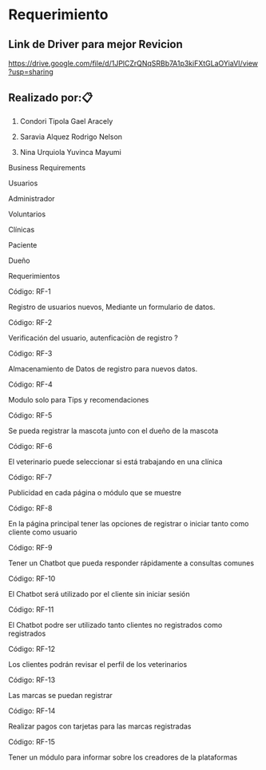 # Requerimiento
## Link de Driver para mejor Revicion
https://drive.google.com/file/d/1JPlCZrQNqSRBb7A1p3kiFXtGLaOYiaVI/view?usp=sharing

## Realizado por:📋

1. Condori Tipola Gael Aracely

2. Saravia Alquez Rodrigo Nelson

3. Nina Urquiola Yuvinca Mayumi



Business Requirements

Usuarios

Administrador

Voluntarios

Clínicas

Paciente

Dueño

Requerimientos 


Código: RF-1

Registro de usuarios nuevos, Mediante un formulario de datos.

Código: RF-2 

Verificación del usuario, autenficaciòn de registro ?

Código: RF-3 

Almacenamiento de Datos de registro para nuevos datos.

Código: RF-4

Modulo solo para Tips y recomendaciones

Código: RF-5 

Se pueda registrar la mascota junto con el dueño de la mascota

Código: RF-6 

El veterinario puede seleccionar si está trabajando en una clínica

Código: RF-7

Publicidad en cada página o módulo que se muestre

Código: RF-8 

En la página principal tener las opciones de registrar o iniciar tanto como cliente como usuario

Código: RF-9 

Tener un Chatbot que pueda responder rápidamente a consultas comunes

Código: RF-10

El Chatbot será utilizado por el cliente sin iniciar sesión

Código: RF-11

El Chatbot podre ser utilizado tanto clientes no registrados como registrados

Código: RF-12

Los clientes podrán revisar el perfil de los veterinarios

Código: RF-13

Las marcas se puedan registrar 

Código: RF-14

Realizar pagos con tarjetas para las marcas registradas

Código: RF-15

Tener un módulo para informar sobre los creadores de la plataformas

